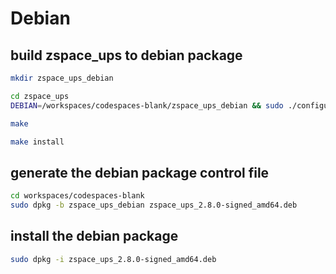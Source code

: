 # Debian

## build zspace_ups to debian package

```bash
mkdir zspace_ups_debian

cd zspace_ups
DEBIAN=/workspaces/codespaces-blank/zspace_ups_debian && sudo ./configure --prefix=$DEBIAN/usr --sysconfdir=$DEBIAN/etc/nut --disable-dependency-tracking --enable-strip --disable-static --with-all=no --with-usb=yes --datadir=$DEBIAN/usr/share/nut --with-drvpath=$DEBIAN/usr/share/nut --with-statepath=$DEBIAN/var/run/nut --with-systemdsystemunitdir=$DEBIAN/lib/systemd --with-systemdshutdowndir=$DEBIAN/lib/systemd --with-systemdtmpfilesdir=$DEBIAN/usr/lib/tmpfiles.d --with-udev-dir=$DEBIAN/lib/udev/rules.d

make

make install
```

## generate the debian package control file

```bash
cd workspaces/codespaces-blank
sudo dpkg -b zspace_ups_debian zspace_ups_2.8.0-signed_amd64.deb
```

## install the debian package

```bash
sudo dpkg -i zspace_ups_2.8.0-signed_amd64.deb
```
